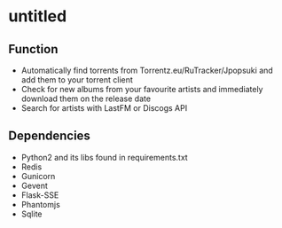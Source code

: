 # untitled

## Function
* Automatically find torrents from Torrentz.eu/RuTracker/Jpopsuki and add them to your torrent client
* Check for new albums from your favourite artists and immediately download them on the release date
* Search for artists with LastFM or Discogs API

## Dependencies
* Python2 and its libs found in requirements.txt
* Redis
* Gunicorn
* Gevent
* Flask-SSE
* Phantomjs
* Sqlite